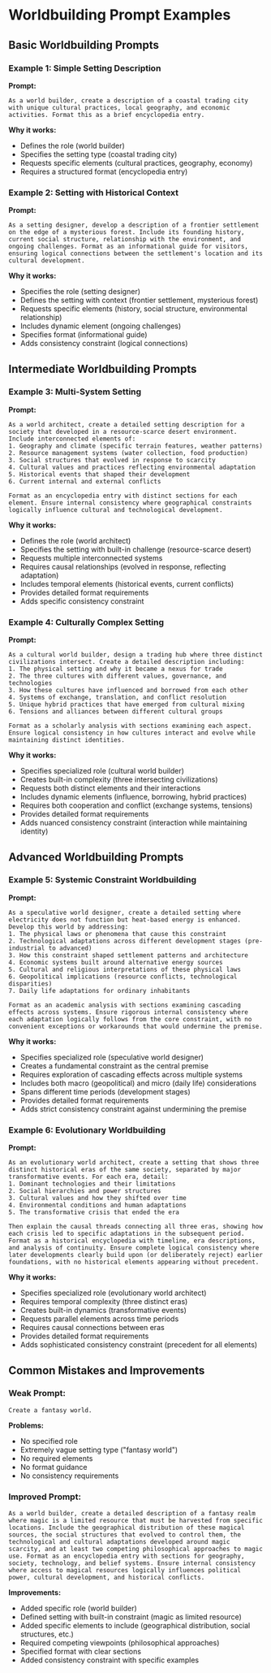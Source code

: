 # Worldbuilding Prompt Examples

## Basic Worldbuilding Prompts

### Example 1: Simple Setting Description

**Prompt:**
```
As a world builder, create a description of a coastal trading city with unique cultural practices, local geography, and economic activities. Format this as a brief encyclopedia entry.
```

**Why it works:**
- Defines the role (world builder)
- Specifies the setting type (coastal trading city)
- Requests specific elements (cultural practices, geography, economy)
- Requires a structured format (encyclopedia entry)

### Example 2: Setting with Historical Context

**Prompt:**
```
As a setting designer, develop a description of a frontier settlement on the edge of a mysterious forest. Include its founding history, current social structure, relationship with the environment, and ongoing challenges. Format as an informational guide for visitors, ensuring logical connections between the settlement's location and its cultural development.
```

**Why it works:**
- Specifies the role (setting designer)
- Defines the setting with context (frontier settlement, mysterious forest)
- Requests specific elements (history, social structure, environmental relationship)
- Includes dynamic element (ongoing challenges)
- Specifies format (informational guide)
- Adds consistency constraint (logical connections)

## Intermediate Worldbuilding Prompts

### Example 3: Multi-System Setting

**Prompt:**
```
As a world architect, create a detailed setting description for a society that developed in a resource-scarce desert environment. Include interconnected elements of:
1. Geography and climate (specific terrain features, weather patterns)
2. Resource management systems (water collection, food production)
3. Social structures that evolved in response to scarcity
4. Cultural values and practices reflecting environmental adaptation
5. Historical events that shaped their development
6. Current internal and external conflicts

Format as an encyclopedia entry with distinct sections for each element. Ensure internal consistency where geographical constraints logically influence cultural and technological development.
```

**Why it works:**
- Defines the role (world architect)
- Specifies the setting with built-in challenge (resource-scarce desert)
- Requests multiple interconnected systems
- Requires causal relationships (evolved in response, reflecting adaptation)
- Includes temporal elements (historical events, current conflicts)
- Provides detailed format requirements
- Adds specific consistency constraint

### Example 4: Culturally Complex Setting

**Prompt:**
```
As a cultural world builder, design a trading hub where three distinct civilizations intersect. Create a detailed description including:
1. The physical setting and why it became a nexus for trade
2. The three cultures with different values, governance, and technologies
3. How these cultures have influenced and borrowed from each other
4. Systems of exchange, translation, and conflict resolution
5. Unique hybrid practices that have emerged from cultural mixing
6. Tensions and alliances between different cultural groups

Format as a scholarly analysis with sections examining each aspect. Ensure logical consistency in how cultures interact and evolve while maintaining distinct identities.
```

**Why it works:**
- Specifies specialized role (cultural world builder)
- Creates built-in complexity (three intersecting civilizations)
- Requests both distinct elements and their interactions
- Includes dynamic elements (influence, borrowing, hybrid practices)
- Requires both cooperation and conflict (exchange systems, tensions)
- Provides detailed format requirements
- Adds nuanced consistency constraint (interaction while maintaining identity)

## Advanced Worldbuilding Prompts

### Example 5: Systemic Constraint Worldbuilding

**Prompt:**
```
As a speculative world designer, create a detailed setting where electricity does not function but heat-based energy is enhanced. Develop this world by addressing:
1. The physical laws or phenomena that cause this constraint
2. Technological adaptations across different development stages (pre-industrial to advanced)
3. How this constraint shaped settlement patterns and architecture
4. Economic systems built around alternative energy sources
5. Cultural and religious interpretations of these physical laws
6. Geopolitical implications (resource conflicts, technological disparities)
7. Daily life adaptations for ordinary inhabitants

Format as an academic analysis with sections examining cascading effects across systems. Ensure rigorous internal consistency where each adaptation logically follows from the core constraint, with no convenient exceptions or workarounds that would undermine the premise.
```

**Why it works:**
- Specifies specialized role (speculative world designer)
- Creates a fundamental constraint as the central premise
- Requires exploration of cascading effects across multiple systems
- Includes both macro (geopolitical) and micro (daily life) considerations
- Spans different time periods (development stages)
- Provides detailed format requirements
- Adds strict consistency constraint against undermining the premise

### Example 6: Evolutionary Worldbuilding

**Prompt:**
```
As an evolutionary world architect, create a setting that shows three distinct historical eras of the same society, separated by major transformative events. For each era, detail:
1. Dominant technologies and their limitations
2. Social hierarchies and power structures
3. Cultural values and how they shifted over time
4. Environmental conditions and human adaptations
5. The transformative crisis that ended the era

Then explain the causal threads connecting all three eras, showing how each crisis led to specific adaptations in the subsequent period. Format as a historical encyclopedia with timeline, era descriptions, and analysis of continuity. Ensure complete logical consistency where later developments clearly build upon (or deliberately reject) earlier foundations, with no historical elements appearing without precedent.
```

**Why it works:**
- Specifies specialized role (evolutionary world architect)
- Requires temporal complexity (three distinct eras)
- Creates built-in dynamics (transformative events)
- Requests parallel elements across time periods
- Requires causal connections between eras
- Provides detailed format requirements
- Adds sophisticated consistency constraint (precedent for all elements)

## Common Mistakes and Improvements

### Weak Prompt:
```
Create a fantasy world.
```

**Problems:**
- No specified role
- Extremely vague setting type ("fantasy world")
- No required elements
- No format guidance
- No consistency requirements

### Improved Prompt:
```
As a world builder, create a detailed description of a fantasy realm where magic is a limited resource that must be harvested from specific locations. Include the geographical distribution of these magical sources, the social structures that evolved to control them, the technological and cultural adaptations developed around magic scarcity, and at least two competing philosophical approaches to magic use. Format as an encyclopedia entry with sections for geography, society, technology, and belief systems. Ensure internal consistency where access to magical resources logically influences political power, cultural development, and historical conflicts.
```

**Improvements:**
- Added specific role (world builder)
- Defined setting with built-in constraint (magic as limited resource)
- Added specific elements to include (geographical distribution, social structures, etc.)
- Required competing viewpoints (philosophical approaches)
- Specified format with clear sections
- Added consistency constraint with specific examples

